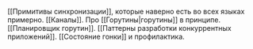 [[Примитивы синхронизации]], которые наверно есть во всех языках примерно.
[[Каналы]].
Про [[Горутины|горутины]] в принципе.
[[Планировщик горутин]].
[[Паттерны разработки конкуррентных приложений]].
[[Состояние гонки]] и профилактика.